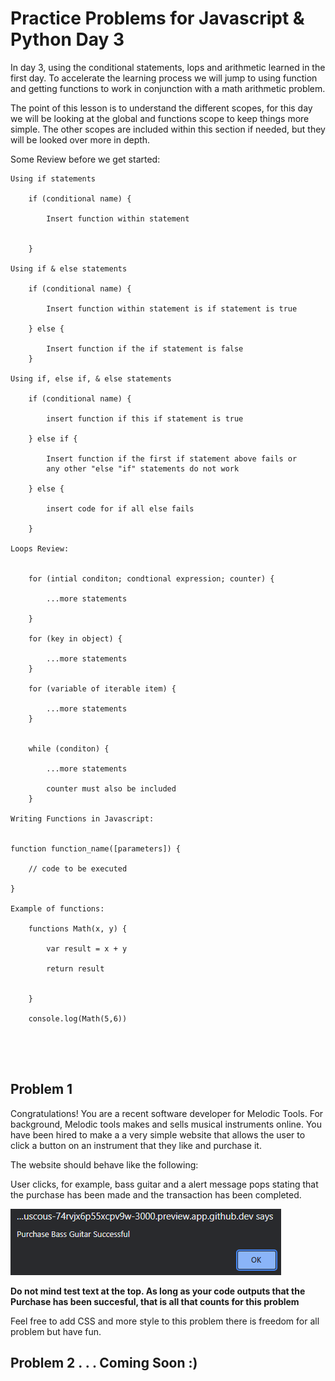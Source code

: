 # Practice Problems for Javascript & Python Day 3



In day 3, using the conditional statements, lops and arithmetic learned in the first day. To accelerate the learning process we will jump to using function and getting functions to work in conjunction with a math arithmetic problem. 

The point of this lesson is to understand the different scopes, for this day we will be looking at the global and functions scope to keep things more simple. The other scopes are included within this section if needed, but they will be looked over more in depth. 

Some Review before we get started: 

```
Using if statements

    if (conditional name) {
        
        Insert function within statement 


    }

Using if & else statements 

    if (conditional name) {

        Insert function within statement is if statement is true

    } else {

        Insert function if the if statement is false 
    }

Using if, else if, & else statements 

    if (conditional name) {

        insert function if this if statement is true 

    } else if {

        Insert function if the first if statement above fails or    
        any other "else "if" statements do not work 

    } else {

        insert code for if all else fails 

    }

Loops Review:


    for (intial conditon; condtional expression; counter) {

        ...more statements

    }

    for (key in object) {

        ...more statements
    }

    for (variable of iterable item) {

        ...more statements
    }


    while (conditon) {

        ...more statements

        counter must also be included
    }

Writing Functions in Javascript: 


function function_name([parameters]) {

    // code to be executed 

}

Example of functions: 

    functions Math(x, y) {

        var result = x + y

        return result


    }

    console.log(Math(5,6))





```

## Problem 1

Congratulations! You are a recent software developer for Melodic Tools. For background, Melodic tools makes and sells musical instruments online. You have been hired to make a a very simple website that allows the user to click a button on an instrument that they like and purchase it. 

The website should behave like the following:

User clicks, for example, bass guitar and a alert message pops stating that the purchase has been made and the transaction has been completed. 

![example](images/day_3_1.png)

**Do not mind test text at the top. As long as your code outputs that the Purchase has been succesful, that is all that counts for this problem**

Feel free to add CSS and more style to this problem there is freedom for all problem but have fun. 

## Problem 2 . . . Coming Soon :)